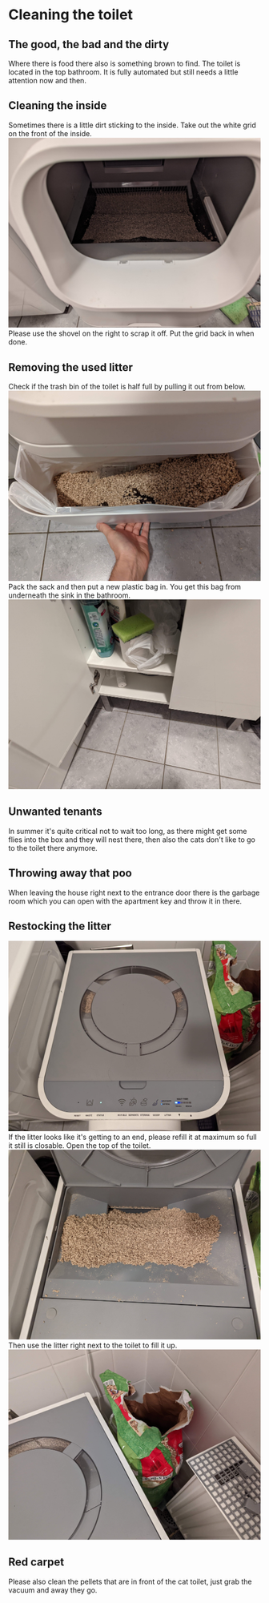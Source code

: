 # Cleaning the toilet

## The good, the bad and the dirty
Where there is food there also is something brown to find.
The toilet is located in the top bathroom.
It is fully automated but still needs a little attention now and then.

## Cleaning the inside
Sometimes there is a little dirt sticking to the inside.
Take out the white grid on the front of the inside.
![drawing](./assets/toilet_inside.jpg)
Please use the shovel on the right to scrap it off.
Put the grid back in when done.

## Removing the used litter
Check if the trash bin of the toilet is half full by pulling it out from below.
![drawing](./assets/toilet_trash_bin.jpg)
Pack the sack and then put a new plastic bag in.
You get this bag from underneath the sink in the bathroom.
![drawing](./assets/toilet_trash_bags.jpg)

## Unwanted tenants
In summer it's quite critical not to wait too long, as there might get some flies into the box and they will nest there, then also the cats don't like to go to the toilet there anymore.

## Throwing away that poo
When leaving the house right next to the entrance door there is the garbage room which you can open with the apartment key and throw it in there.

## Restocking the litter
![drawing](./assets/toilet_top.jpg)
If the litter looks like it's getting to an end, please refill it at maximum so full it still is closable.
Open the top of the toilet.
![drawing](./assets/toilet_top_litter_open.jpg)
Then use the litter right next to the toilet to fill it up.
![drawing](./assets/cat_litter.jpg)

## Red carpet
Please also clean the pellets that are in front of the cat toilet, just grab the vacuum and away they go.